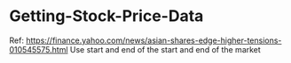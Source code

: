 # Getting-Stock-Price-Data

Ref: https://finance.yahoo.com/news/asian-shares-edge-higher-tensions-010545575.html
Use start and end of the start and end of the market 
